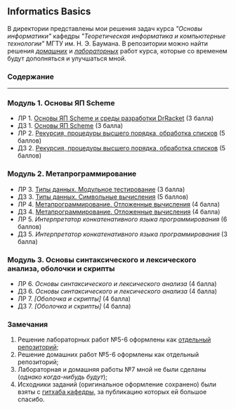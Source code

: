 ## Informatics Basics
В директории представлены мои решения задач курса _"Основы информатики"_ кафедры _"Теоретическая информатика и компьютерные технологии"_ МГТУ им. Н. Э. Баумана. В репозитории можно найти решения [_домашних_](./homework/) и [_лабораторных_](./laboratory%20work/) работ курса, которые со временем будут дополняться и улучшаться мной.

### Содержание
***

### Модуль 1. Основы ЯП Scheme
* ЛР 1. [Основы ЯП Scheme и среды разработки DrRacket](./laboratory%20work/lab1/) (3 балла)
* ДЗ 1. [Основы ЯП Scheme](./homework/hw1/) (3 балла)
* ЛР 2. [Рекурсия, процедуры высшего порядка, обработка списков](./laboratory%20work/lab2/) (5 баллов)
* Д3 2. [Рекурсия, процедуры высшего порядка, обработка списков](./homework/hw2/) (5 баллов)

### Модуль 2. Метапрограммирование
* ЛР 3. [Типы данных. Модульное тестирование](./laboratory%20work/lab3/) (3 балла)
* ДЗ 3. [Типы данных. Символьные вычисления](./homework/hw3/) (5 баллов)
* ЛР 4. [Метапрограммирование. Отложенные вычисления](./laboratory%20work/lab4/) (4 балла)
* Д3 4. [Метапрограммирование. Отложенные вычисления](./homework/hw4/) (4 балла)
* ЛР 5. _Интерпретатор конкатенативного языка программирования_ (6 баллов)
* Д3 5. _Интерпретатор конкатенативного языка программирования_ (3 балла)

### Модуль 3. Основы синтаксического и лексического анализа, оболочки и скрипты
*  ЛР 6. _Основы синтаксического и лексического анализа_ (4 балла)
*  ДЗ 6. _Основы синтаксического и лексического анализа_ (4 балла)
*  ЛР 7. _[Оболочка и скрипты]_ (4 балла)
*  Д3 7. _[Оболочка и скрипты]_ (4 балла)

### Замечания
1. Решение лабораторных работ №5-6 оформлены как [отдельный репозиторий](https://github.com/not-Whale/scheme-interpreter);
2. Решение домашних работ №5-6 оформлены как отдельный репозиторий;
3. Лабораторная и домашняя работы №7 мной не были сделаны (_однако когда-нибудь будут_);
4. Исходники заданий (оригинальное оформление сохранено) были взяты с [гитхаба кафедры](https://github.com/bmstu-iu9), за публикацию которых ей большое спасибо.
